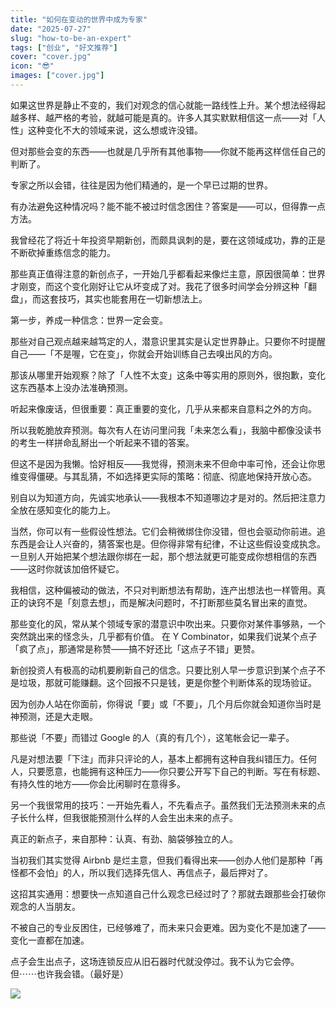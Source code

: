 ```yaml
---
title: "如何在变动的世界中成为专家"
date: "2025-07-27"
slug: "how-to-be-an-expert"
tags: ["创业", "好文推荐"]
cover: "cover.jpg"
icon: "😎"
images: ["cover.jpg"]
---
```

如果这世界是静止不变的，我们对观念的信心就能一路线性上升。某个想法经得起越多样、越严格的考验，就越可能是真的。许多人其实默默相信这一点——对「人性」这种变化不大的领域来说，这么想或许没错。



但对那些会变的东西——也就是几乎所有其他事物——你就不能再这样信任自己的判断了。



专家之所以会错，往往是因为他们精通的，是一个早已过期的世界。



有办法避免这种情况吗？能不能不被过时信念困住？答案是——可以，但得靠一点方法。



我曾经花了将近十年投资早期新创，而颇具讽刺的是，要在这领域成功，靠的正是不断砍掉重练信念的能力。



那些真正值得注意的新创点子，一开始几乎都看起来像烂主意，原因很简单：世界才刚变，而这个变化刚好让它从坏变成了对。我花了很多时间学会分辨这种「翻盘」，而这套技巧，其实也能套用在一切新想法上。



第一步，养成一种信念：世界一定会变。



那些对自己观点越来越笃定的人，潜意识里其实是认定世界静止。只要你不时提醒自己——「不是喔，它在变」，你就会开始训练自己去嗅出风的方向。



那该从哪里开始观察？除了「人性不太变」这条中等实用的原则外，很抱歉，变化这东西基本上没办法准确预测。



听起来像废话，但很重要：真正重要的变化，几乎从来都来自意料之外的方向。



所以我乾脆放弃预测。每次有人在访问里问我「未来怎么看」，我脑中都像没读书的考生一样拼命乱掰出一个听起来不错的答案。



但这不是因为我懒。恰好相反——我觉得，预测未来不但命中率可怜，还会让你思维变得僵硬。与其乱猜，不如选择更实际的策略：彻底、彻底地保持开放心态。



别自以为知道方向，先诚实地承认——我根本不知道哪边才是对的。然后把注意力全放在感知变化的能力上。



当然，你可以有一些假设性想法。它们会稍微绑住你没错，但也会驱动你前进。追东西是会让人兴奋的，猜答案也是。但你得非常有纪律，不让这些假设变成执念。
一旦别人开始把某个想法跟你绑在一起，那个想法就更可能变成你想相信的东西——这时你就该加倍怀疑它。



我相信，这种偏被动的做法，不只对判断想法有帮助，连产出想法也一样管用。真正的诀窍不是「刻意去想」，而是解决问题时，不打断那些莫名冒出来的直觉。



那些变化的风，常从某个领域专家的潜意识中吹出来。只要你对某件事够熟，一个突然跳出来的怪念头，几乎都有价值。
在 Y Combinator，如果我们说某个点子「疯了点」，那通常是称赞——搞不好还比「这点子不错」更赞。



新创投资人有极高的动机要刷新自己的信念。只要比别人早一步意识到某个点子不是垃圾，那就可能赚翻。这个回报不只是钱，更是你整个判断体系的现场验证。



因为创办人站在你面前，你得说「要」或「不要」，几个月后你就会知道你当时是神预测，还是大走眼。



那些说「不要」而错过 Google 的人（真的有几个），这笔帐会记一辈子。



凡是对想法要「下注」而非只评论的人，基本上都拥有这种自我纠错压力。任何人，只要愿意，也能拥有这种压力——你只要公开写下自己的判断。写在有标题、有持久性的地方——你会比闲聊时在意得多。



另一个我很常用的技巧：一开始先看人，不先看点子。虽然我们无法预测未来的点子长什么样，但我很能预测什么样的人会生出未来的点子。



真正的新点子，来自那种：认真、有劲、脑袋够独立的人。



当初我们其实觉得 Airbnb 是烂主意，但我们看得出来——创办人他们是那种「再怪都不会怕」的人，所以我们选择先信人、再信点子，最后押对了。



这招其实通用：想要快一点知道自己什么观念已经过时了？那就去跟那些会打破你观念的人当朋友。



不被自己的专业反困住，已经够难了，而未来只会更难。因为变化不是加速了——变化一直都在加速。



点子会生出点子，这场连锁反应从旧石器时代就没停过。我不认为它会停。
但⋯⋯也许我会错。（最好是）




![](https://prod-files-secure.s3.us-west-2.amazonaws.com/112d0858-5090-4d34-a606-b75eb8d65fd2/46476355-9cf3-4e99-9b7a-3531bc426380/1000202064.png?X-Amz-Algorithm=AWS4-HMAC-SHA256&X-Amz-Content-Sha256=UNSIGNED-PAYLOAD&X-Amz-Credential=ASIAZI2LB4664ZDXKT5U%2F20251001%2Fus-west-2%2Fs3%2Faws4_request&X-Amz-Date=20251001T024955Z&X-Amz-Expires=3600&X-Amz-Security-Token=IQoJb3JpZ2luX2VjEHEaCXVzLXdlc3QtMiJIMEYCIQC4Jy8kyGSZ697JkKYR1Gjs1qc8JXnvY2jjEq5TTY%2F0WAIhAJevd6txnQ9uQudFFVysp7kPkHtOqmCL6g2gKd%2Fv7hW%2FKogECPr%2F%2F%2F%2F%2F%2F%2F%2F%2F%2FwEQABoMNjM3NDIzMTgzODA1Igw2Vf9mRYY24lpT1EAq3AOpsrkrETtpeJwD4tNNOBQLmMQgqSNP6hvQsrLMLr8fTRYjngqmJ5MgDkVtYjPRnhHbaP10DzP1E%2BWYSN6he3ybffj8GHU7mhQ9ouPqMo%2FsQB0%2Bpxx570WlZXDIXcdpCwxOa67i7lvO5%2BY4JfMJN6Ei3ncJlh9rSZtciXqudDOWjtiLXAS3ZxMqnbJPOn1%2FZElesJpcSAawUMiH5pM%2B2cfa2hWxUO4LWtbY7cWsK9T4w0m%2Fez%2Bia8R8WKQKlaPmHax7mEAV43lMtdNIQZzlJegEQo%2B9RHCjqRNr63s%2FPAV32JOlgUcqaR%2Fv78JHP%2B9GoZbe%2FXUhENrizmYGDu8Fi6B0%2FOMvlPojggjgVdm6ujMWfqUuFmZFYaK73dRzHECea23rftjKvxYQvKeeuGQfTHtuFOlDnTn%2BalakFVTYS4Z7wOKHXTuTlidFncu8SGaEWmZoPCXNQ3CRI1%2B9PT2RGaNkvhqvpttJy7Tvd7Imp7DQAeCqapu3iRqlmxdqNwu3brq3OsqFHRouECyWTTgDNxW00mquRlQjBRmuNilBcIvj3pOC6j17jLKDoHi82OF8W4Ao0Ayed2xImqQ2%2ByFjkhx9C6Fwpsofr4qL%2FObYpWHWdLedd2m0sujtiefWgjCC6%2FHGBjqkAd00fxvbbw2%2BC%2BP1jAVoVOzy8QlorCpQgWMOVlEQiSy5bCnbTkTF2grk%2FB4CoHtu1NjoIsYXvWymmp2g1HBK9%2FnE0DQbETcxtnpIR3kc%2BL7MDGFec%2BTfSwCmPwuOVwjJwTwYUIgdleUPFk5iA6Pr0MpT%2FRav5F67CcMG2vIFArWH4khDn1mEa7bCYzMB0BDETX%2FnwGajGWmvKUNhMNF5PRGeZDfx&X-Amz-Signature=edcb54a644115a8d9ce0cc533cf5cc9138f875a1f5a678ab783ea7ca5c3b9c4c&X-Amz-SignedHeaders=host&x-amz-checksum-mode=ENABLED&x-id=GetObject)

